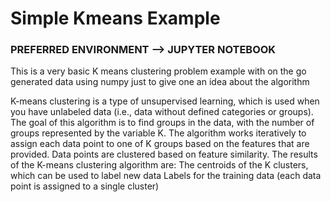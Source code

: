 # Simple Kmeans Example

### PREFERRED ENVIRONMENT --> JUPYTER NOTEBOOK

This is a very basic K means clustering problem example with on the go generated data using numpy just to give one an idea about the algorithm

K-means clustering is a type of unsupervised learning, which is used when you have unlabeled data (i.e., data without defined categories or groups). The goal of this algorithm is to find groups in the data, with the number of groups represented by the variable K. The algorithm works iteratively to assign each data point to one of K groups based on the features that are provided. Data points are clustered based on feature similarity. The results of the K-means clustering algorithm are:
The centroids of the K clusters, which can be used to label new data
Labels for the training data (each data point is assigned to a single cluster)
